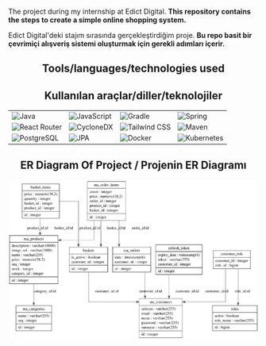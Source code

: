 
The project during my internship at Edict Digital. __This repository contains the steps to create a simple online shopping system.__

Edict Digital'deki stajım sırasında gerçekleştirdiğim proje. __Bu repo basit bir çevrimiçi alışveriş sistemi oluşturmak için gerekli adımları içerir.__

<h2 align="center">Tools/languages/technologies used</h2>
<h2 align="center">Kullanılan araçlar/diller/teknolojiler</h2>
 


<div align = center >
  <table>
    <tr>
      <td><img src="https://logos-world.net/wp-content/uploads/2022/07/Java-Logo.png" alt="Java" width="100" /></td>
      <td><img src="https://upload.wikimedia.org/wikipedia/commons/thumb/9/99/Unofficial_JavaScript_logo_2.svg/1200px-Unofficial_JavaScript_logo_2.svg.png" alt="JavaScript" width="100" /></td>
      <td><img src="https://upload.wikimedia.org/wikipedia/commons/c/cb/Gradle_logo.png" alt="Gradle" width="100" /></td>
      <td><img src="https://miro.medium.com/v2/resize:fit:1400/1*MuVcoMPyJcq8G4qf5s3HGQ.png" alt="Spring" width="100" /></td>
    </tr>
    <tr>
      <td><img src="https://static-00.iconduck.com/assets.00/react-router-icon-2048x1116-jfeevj0l.png" alt="React Router" width="100" /></td>
      <td><img src="https://cyclonedx.org/about/branding/cyclonedx-logo-black.png" alt="CycloneDX" width="100" /></td>
      <td><img src="https://avatars.githubusercontent.com/u/45949248?s=280&v=4" alt="Tailwind CSS" width="100" /></td>
      <td><img src="https://media.licdn.com/dms/image/D4D12AQFIP1Sz-eHRjg/article-cover_image-shrink_720_1280/0/1684876475366?e=2147483647&v=beta&t=0yrmkNwfutQLUDgkCOjX_ktg9ge4o_RjVlRxj5aNuvY" alt="Maven" width="100" /></td>
    </tr>
    <tr>
      <td><img src="https://stormatics.tech/wp-content/uploads/2024/08/postgresql-logo-transparent.png" alt="PostgreSQL" width="100" /></td>
      <td><img src="https://blog.adamgamboa.dev/wp-content/uploads/2021/08/jpa.png" alt="JPA" width="100" /></td>
      <td><img src="https://quizizz.com/media/resource/gs/quizizz-media/quizzes/ab6693b3-c443-453b-aacc-581034c72090" alt="Docker" width="100" /></td>
      <td><img src="https://lh5.googleusercontent.com/proxy/BZ8fS3lc2jzu68mlgZCfh6gXuX6riB0jkEyHRYEwEuDNWPHTYapF9cZb0sNxKdwsAJGULih04DU4thHVg8O69m_mop9FuEjlLC8x85tR" alt="Kubernetes" width="100" /></td>
    </tr>
  </table>
</div>


<h2 align="center">ER Diagram Of Project / Projenin ER Diagramı</h2>

<p align="center">
  <img src="Database Of Project/ER_Fiagram_Of_Project.svg" alt="ER Diagram">
</p>
